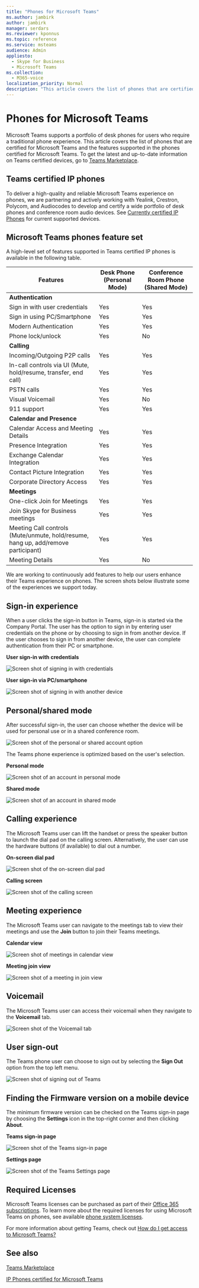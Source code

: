 ```yaml
---
title: "Phones for Microsoft Teams"
ms.author: jambirk
author: jambirk
manager: serdars
ms.reviewer: kponnus
ms.topic: reference
ms.service: msteams
audience: Admin
appliesto: 
  - Skype for Business
  - Microsoft Teams
ms.collection: 
  - M365-voice
localization_priority: Normal
description: "This article covers the list of phones that are certified for Microsoft Teams and the features supported in the phones certified for Microsoft Teams."
---
```


# Phones for Microsoft Teams

Microsoft Teams supports a portfolio of desk phones for users who require a traditional phone experience. This article covers the list of phones that are certified for Microsoft Teams and the features supported in the phones certified for Microsoft Teams. To get the latest and up-to-date information on Teams certified devices, go to [Teams Marketplace](http://office.com/teamsdevices).

## Teams certified IP phones

To deliver a high-quality and reliable Microsoft Teams experience on phones, we are partnering and actively working with Yealink, Crestron, Polycom, and Audiocodes to develop and certify a wide portfolio of desk phones and conference room audio devices. See [Currently certified IP Phones](teams-ip-phones.md#currently-certified-ip-phones) for current supported devices.

## Microsoft Teams phones feature set

A high-level set of features supported in Teams certified IP phones is available in the following table.

|Features |Desk Phone (Personal Mode) |Conference Room Phone (Shared Mode)|
|---------|---------|---------|
|**Authentication** | |  |
|Sign in with user credentials |  Yes | Yes|
|Sign in using PC/Smartphone  | Yes |Yes|
|Modern Authentication | Yes |Yes |
|Phone lock/unlock | Yes |No |
|**Calling** |  |  |
|Incoming/Outgoing P2P calls | Yes  |Yes |
|In-call controls via UI (Mute, hold/resume, transfer, end call)| Yes  |Yes |
|PSTN calls| Yes  |Yes |
|Visual Voicemail | Yes | No |
|911 support  | Yes  |Yes |
|**Calendar and Presence**|   | |
|Calendar Access and Meeting Details|Yes |Yes|
|Presence Integration |Yes|Yes|
|Exchange Calendar Integration |Yes|Yes|
|Contact Picture Integration  |Yes|Yes|
|Corporate Directory Access | Yes|Yes|
|**Meetings**|   ||
|One-click Join for Meetings  | Yes  |Yes |
|Join Skype for Business meetings | Yes  | Yes|
|Meeting Call controls (Mute/unmute, hold/resume, hang up, add/remove participant)|Yes|Yes|
|Meeting Details|Yes|No|

We are working to continuously add features to help our users enhance their Teams experience on phones. The screen shots below illustrate some of the experiences we support today.

## Sign-in experience

When a user clicks the sign-in button in Teams, sign-in is started via the Company Portal. The user has the option to sign in by entering user credentials on the phone or by choosing to sign in from another device. If the user chooses to sign in from another device, the user can complete authentication from their PC or smartphone.

**User sign-in with credentials**

![Screen shot of signing in with credentials](media/sign-in-with-credentials.png)

**User sign-in via PC/smartphone**

![Screen shot of signing in with another device](media/sign-in-with-device.jpg)

## Personal/shared mode

After successful sign-in, the user can choose whether the device will be used for personal use or in a shared conference room.

![Screen shot of the personal or shared account option](media/personal-vs-shared-mode.jpg)

The Teams phone experience is optimized based on the user's selection.

**Personal mode**

![Screen shot of an account in personal mode](media/personal-mode.png)

**Shared mode**

![Screen shot of an account in shared mode](media/shared-mode.png)

## Calling experience

The Microsoft Teams user can lift the handset or press the speaker button to launch the dial pad on the calling screen. Alternatively, the user can use the hardware buttons (if available) to dial out a number.

**On-screen dial pad**

![Screen shot of the on-screen dial pad](media/on-screen-dial-pad.png)

**Calling screen**

![Screen shot of the calling screen](media/calling-screen.png)

## Meeting experience

The Microsoft Teams user can navigate to the meetings tab to view their meetings and use the **Join** button to join their Teams meetings.

**Calendar view**

![Screen shot of meetings in calendar view](media/calendar-view.png)

**Meeting join view**

![Screen shot of a meeting in join view](media/meeting-join-view.png)


## Voicemail

The Microsoft Teams user can access their voicemail when they navigate to the **Voicemail** tab.

![Screen shot of the Voicemail tab](media/voicemail-tab.png)

## User sign-out

The Teams phone user can choose to sign out by selecting the **Sign Out** option from the top left menu.

![Screen shot of signing out of Teams](media/teams-sign-out.png)

## Finding the Firmware version on a mobile device

The minimum firmware version can be checked on the Teams sign-in page by choosing the **Settings** icon in the top-right corner and then clicking **About**.

**Teams sign-in page**

![Screen shot of the Teams sign-in page](media/teams-sign-in-page.jpg)

**Settings page**

![Screen shot of the Teams Settings page](media/teams-settings-page.jpg)

## Required Licenses

Microsoft Teams licenses can be purchased as part of their [Office 365 subscriptions](Office-365-licensing.md). To learn more about the required licenses for using Microsoft Teams on phones, see available [phone system licenses](https://products.office.com/en-us/microsoft-teams/voice-calling).

For more information about getting Teams, check out [How do I get access to Microsoft Teams?](https://support.office.com/article/fc7f1634-abd3-4f26-a597-9df16e4ca65b)

## See also

[Teams Marketplace](http://office.com/teamsdevices)

[IP Phones certified for Microsoft Teams](teams-ip-phones.md)
